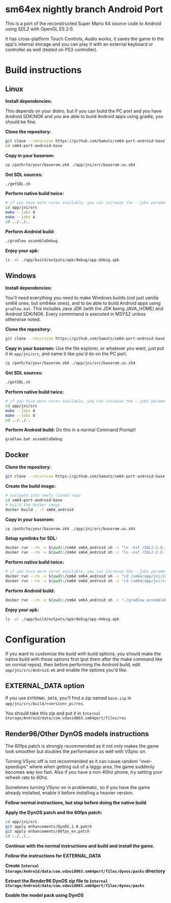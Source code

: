 # sm64ex nightly branch Android Port
This is a port of the reconstructed Super Mario 64 source code to Android using SDL2 with OpenGL ES 2.0.

It has cross-platform Touch Controls, Audio works, it saves the game to the app's internal storage and you can play it with an external keyboard or controller as well (tested on PS3 controller).

# Build instructions

## Linux

**Install dependencies:**

This depends on your distro, but if you can build the PC port and you have Android SDK/NDK and you are able to build Android apps using gradle, you should be fine.

**Clone the repository:**
```sh
git clone --recursive https://github.com/Samutz/sm64-port-android-base --branch sm64ex_nightly
cd sm64-port-android-base
```

**Copy in your baserom:**
```sh
cp /path/to/your/baserom.z64 ./app/jni/src/baserom.us.z64
```

**Get SDL sources:**
```sh
./getSDL.sh
```

**Perform native build twice:**
```sh
# if you have more cores available, you can increase the --jobs parameter
cd app/jni/src
make --jobs 4
make --jobs 4
cd ../../..
```

**Perform Android build:**
```sh
./gradlew assembleDebug
```

**Enjoy your apk:**
```sh
ls -al ./app/build/outputs/apk/debug/app-debug.apk
```

## Windows

**Install dependencies:**

You'll need everything you need to make Windows builds (not just vanilla sm64 ones, but sm64ex ones), and to be able to build Android apps using `gradlew.bat`. This includes Java JDK (with the JDK being JAVA_HOME) and Android SDK/NDK. Every commmand is executed in MSYS2 unless otherwise noted.

**Clone the repository:**
```sh
git clone --recursive https://github.com/Samutz/sm64-port-android-base --branch sm64ex_nightly
```

**Copy in your baserom:**
Use the file explorer, or whatever you want, just put it in `app/jni/src`, and name it like you'd do on the PC port.
```sh
cp /path/to/your/baserom.z64 ./app/jni/src/baserom.us.z64
```

**Get SDL sources:**
```sh
./getSDL.sh
```

**Perform native build twice:**
```sh
# if you have more cores available, you can increase the --jobs parameter
cd app/jni/src
make --jobs 4
make --jobs 4
cd ../../..
```

**Perform Android build:**
Do this in a normal Command Prompt!
```
gradlew.bat assembleDebug
```

## Docker

**Clone the repository:**
```sh
git clone --recursive https://github.com/Samutz/sm64-port-android-base --branch sm64ex_nightly
```

**Create the build image:**
```sh
# navigate into newly cloned repo
cd sm64-port-android-base
# build the docker image
docker build . -t sm64_android
```
**Copy in your baserom:**
```sh
cp /path/to/your/baserom.z64 ./app/jni/src/baserom.us.z64
```

**Setup symlinks for SDL:**
```sh
docker run --rm -v $(pwd):/sm64 sm64_android sh -c "ln -nsf /SDL2-2.0.12/src /sm64/app/jni/SDL/src"
docker run --rm -v $(pwd):/sm64 sm64_android sh -c "ln -nsf /SDL2-2.0.12/include /sm64/app/jni/SDL/include"
```

**Perform native build twice:**
```sh
# if you have more cores available, you can increase the --jobs parameter
docker run --rm -v $(pwd):/sm64 sm64_android sh -c "cd /sm64/app/jni/src && make --jobs 4"
docker run --rm -v $(pwd):/sm64 sm64_android sh -c "cd /sm64/app/jni/src && make --jobs 4"
```

**Perform Android build:**
```sh
docker run --rm -v $(pwd):/sm64 sm64_android sh -c "./gradlew assembleDebug"
```

**Enjoy your apk:**
```sh
ls -al ./app/build/outputs/apk/debug/app-debug.apk
```

# Configuration
If you want to customize the build with build options, you should make the native build with those options first (put them after the make command like on normal repos), then before performing the Android build, edit `app/jni/src/Android.mk` and enable the options you'd like.

## EXTERNAL_DATA option
If you use `EXTERNAL_DATA`, you'll find a zip named `base.zip` in `app/jni/src/build/<version>_pc/res`.

You should take this zip and put it in `Internal Storage/Android/data/com.vdavid003.sm64port/files/res`

## Render96/Other DynOS models instructions
The 60fps patch is strongly recommended as it not only makes the game look smoother but doubles the performance as well with VSync on.

Turning VSync off is not recommended as it can cause random "over-speedups" where when getting out of a laggy area, the game suddenly becomes way too fast. Also if you have a non-60hz phone, try setting your refresh rate to 60hz.

Sometimes turning VSync on is problematic, so if you have the game already installed, enable it before installing a heavier version.

**Follow normal instructions, but stop before doing the native build**

**Apply the DynOS patch and the 60fps patch:**
```sh
cd app/jni/src
git apply enhancements/DynOS.1.0.patch
git apply enhancements/60fps_ex.patch
cd ../../..
```

**Continue with the normal instructions and build and install the game.**

**Follow the instructions for EXTERNAL_DATA**

**Create `Internal Storage/Android/data/com.vdavid003.sm64port/files/dynos/packs` directory**

**Extract the Render96 DynOS zip file to `Internal Storage/Android/data/com.vdavid003.sm64port/files/dynos/packs`**

**Enable the model pack using DynOS**
